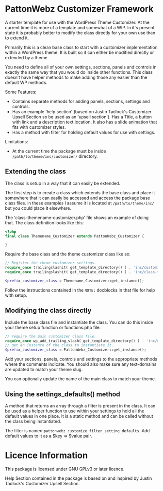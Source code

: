 # PattonWebz Customizer Framework
A starter template for use with the WordPress Theme Customizer. At the current time it is more of a template and somewhat of a WIP. In it's present state it is probably better to modify the class directly for your own use than to extend it.

Primarily this is a clean base class to start with a customizer implementation within a WordPress theme. It is built so it can either be modified directly or extended by a theme.

You need to define all of your own settings, sections, panels and controls in exactly the same way that you would do inside other functions. This class doesn't have helper methods to make adding those any easier than the default WP methods.

Some Features:

* Contains separate methods for adding panels, sections, settings and controls.
* Has an example 'help section' (based on Justin Tadlock's Customizer Upsell Section so be used as an 'upsell section'). Has a Title, a button with link and a description text location. It also has a slide animation that fits with customizer styles.
* Has a method with filter for holding default values for use with settings.

Limitations:

* At the current time the package must be inside `/path/to/theme/inc/customizer/` directory.

## Extending the class

The class is setup in a way that it can easily be extended.

The first step is to create a class which extends the base class and place it somewhere that it can easily be accessed and access the package base class files. in these examples I assume it is located at `/path/to/theme/inc/` but you could place it elsewhere.

The 'class-themename-customizer.php' file shows an example of doing that. The class definition looks like this:

```php
<?php
final class Themename_Customizer extends PattonWebz_Customizer {

}
```
Require the base class and the theme customizer class like so:

``` php
// Register the theme customizer settings.
require_once trailingslashit( get_template_directory() ) . 'inc/customizer/class-pattonwebz-customizer.php';
require_once trailingslashit( get_template_directory() ) . 'inc/class-themename-customizer.php';

$prefix_customizer_class = Themename_Customizer::get_instance();
```

Follow the instructions contained in the `NOTE:` docblocks in that file for help with setup.

## Modifying the class directly

Include the base class file and instantiate the class. You can do this inside your theme setup function or functions.php file.

```php
// require the main customizer class file.
require_once wp_add_trailing_slash( get_template_directory() ) . 'inc/customizer/class-pattonwebz-customizer.php';
// get an instance of the class to instantiate it.
$prefix_customizer_class = PattonWebz_Customizer::get_instance();
```

Add your sections, panels, controls and settings to the appropriate methods where the comments indicate. You should also make sure any text-domains are updated to match your theme slug.

You can optionally update the name of the main class to match your theme.

## Using the settings_defaults() method

A method that returns an array through a filter is present in the class. It can be used as a helper function to use within your settings to hold all the default values in one place. It is a static method and can be called without the class being instantiated.

The filter is named `pattonwebz_customize_filter_setting_defaults`. Add default values to it as a $key => $value pair.

# Licence Information
This package is licensed under GNU GPLv3 or later licence.

Help Section contained in the package is based on and inspired by Justin Tadlock's Customizer Upsell Section.
